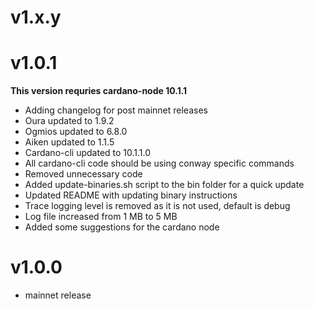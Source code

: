 # v1.x.y

# v1.0.1

**This version requries cardano-node 10.1.1**

- Adding changelog for post mainnet releases
- Oura updated to 1.9.2
- Ogmios updated to 6.8.0
- Aiken updated to 1.1.5
- Cardano-cli updated to 10.1.1.0
- All cardano-cli code should be using conway specific commands
- Removed unnecessary code
- Added update-binaries.sh script to the bin folder for a quick update
- Updated README with updating binary instructions
- Trace logging level is removed as it is not used, default is debug
- Log file increased from 1 MB to 5 MB
- Added some suggestions for the cardano node

# v1.0.0

- mainnet release